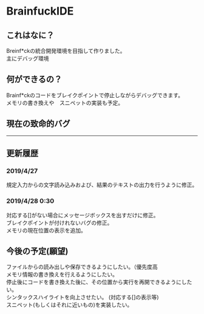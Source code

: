 # BrainfuckIDE
## これはなに？
Breinf\*ckの統合開発環境を目指して作りました。  
主にデバッグ環境

## 何ができるの？
Brainf\*ckのコードをブレイクポイントで停止しながらデバッグできます。  
メモリの書き換えや　スニペットの実装も予定。  

## 現在の致命的バグ
---  

## 更新履歴
### 2019/4/27
規定入力からの文字読み込みおよび、結果のテキストの出力を行うように修正。 
### 2019/4/28 0:30 
対応する[]がない場合にメッセージボックスを出すだけに修正。  
ブレイクポイントが付けれないバグの修正。  
メモリの現在位置の表示を追加。  

## 今後の予定(願望)
ファイルからの読み出しや保存できるようにしたい。（優先度高  
メモリ情報の書き換えを行えるようにしたい。  
停止後にコードを書き換えた後に、その位置から実行を再開できるようにしたい。   
シンタックスハイライトを向上させたい。 (対応する[]の表示等)  
スニペット(もしくはそれに近いもの)を実装したい。   


